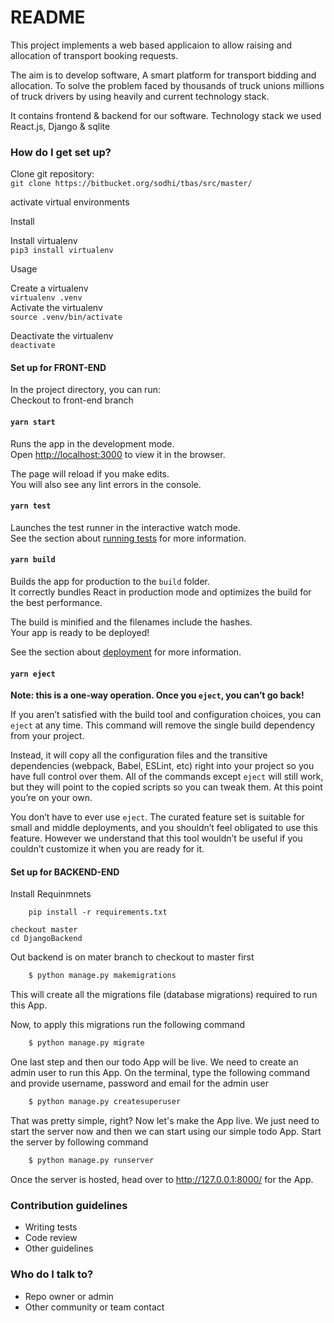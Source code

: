 # README #

This project implements a web based applicaion to allow raising and allocation of transport booking requests.

The aim is to develop software, A smart platform for transport bidding and
allocation. To solve the problem faced by thousands of truck unions millions of
truck drivers by using heavily and current technology stack.

It contains frontend & backend for our software.
Technology stack we used React.js, Django & sqlite

### How do I get set up? ###

Clone git repository:   
```git clone https://bitbucket.org/sodhi/tbas/src/master/```

activate virtual environments  


Install

Install virtualenv   
    ```pip3 install virtualenv```

Usage

Create a virtualenv    
    ```virtualenv .venv```  
Activate the virtualenv   
    ```source .venv/bin/activate```   

Deactivate the virtualenv   
    ```deactivate```


#### Set up for FRONT-END
 In the project directory, you can run:  
 Checkout to front-end branch

#### `yarn start`

Runs the app in the development mode.<br />
Open [http://localhost:3000](http://localhost:3000) to view it in the browser.

The page will reload if you make edits.<br />
You will also see any lint errors in the console.

#### `yarn test`

Launches the test runner in the interactive watch mode.<br />
See the section about [running tests](https://facebook.github.io/create-react-app/docs/running-tests) for more information.

#### `yarn build`

Builds the app for production to the `build` folder.<br />
It correctly bundles React in production mode and optimizes the build for the best performance.

The build is minified and the filenames include the hashes.<br />
Your app is ready to be deployed!

See the section about [deployment](https://facebook.github.io/create-react-app/docs/deployment) for more information.

#### `yarn eject`

**Note: this is a one-way operation. Once you `eject`, you can’t go back!**

If you aren’t satisfied with the build tool and configuration choices, you can `eject` at any time. This command will remove the single build dependency from your project.

Instead, it will copy all the configuration files and the transitive dependencies (webpack, Babel, ESLint, etc) right into your project so you have full control over them. All of the commands except `eject` will still work, but they will point to the copied scripts so you can tweak them. At this point you’re on your own.

You don’t have to ever use `eject`. The curated feature set is suitable for small and middle deployments, and you shouldn’t feel obligated to use this feature. However we understand that this tool wouldn’t be useful if you couldn’t customize it when you are ready for it.




#### Set up for BACKEND-END 
Install Requinmnets
```
    pip install -r requirements.txt
```
``` 
checkout master 
cd DjangoBackend
```
Out backend is on mater branch to checkout to master first


```bash
    $ python manage.py makemigrations
```

This will create all the migrations file (database migrations) required to run this App.

Now, to apply this migrations run the following command
```bash
    $ python manage.py migrate
```

One last step and then our todo App will be live. We need to create an admin user to run this App. On the terminal, type the following command and provide username, password and email for the admin user
```bash
    $ python manage.py createsuperuser
```

That was pretty simple, right? Now let's make the App live. We just need to start the server now and then we can start using our simple todo App. Start the server by following command

```bash
    $ python manage.py runserver
```

Once the server is hosted, head over to http://127.0.0.1:8000/ for the App.


### Contribution guidelines ###

* Writing tests
* Code review
* Other guidelines

### Who do I talk to? ###

* Repo owner or admin
* Other community or team contact